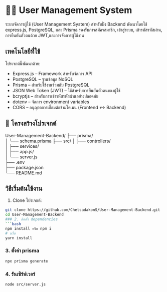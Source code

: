 # 🧑‍💼 User Management System


ระบบจัดการผู้ใช้ (User Management System) สำหรับฝั่ง Backend พัฒนาโดยใช้ express.js, PostgreSQL, และ Prisma รองรับการสมัครสมาชิก, เข้าสู่ระบบ, เข้ารหัสรหัสผ่าน, การยืนยันตัวตนด้วย JWT,และการจัดการผู้ใช้งาน

## เทคโนโลยีที่ใช้

โปรเจกต์นี้พัฒนาด้วย:

- Express.js – Framework สำหรับจัดการ API
- PostgreSQL – ฐานข้อมูล NoSQL 
- Prisma – สำหรับใช้งานร่วมกับ PostgreSQL
- JSON Web Token (JWT) – ใช้สำหรับการยืนยันตัวตนของผู้ใช้
- bcryptjs – สำหรับการเข้ารหัสรหัสผ่านอย่างปลอดภัย
- dotenv – จัดการ environment variables
- CORS – อนุญาตการเชื่อมต่อข้ามโดเมน (Frontend ↔ Backend)
  
## 📁 โครงสร้างโปรเจกต์
User-Management-Backend/
├── prisma/                 
│   └── schema.prisma
├── src/
│   ├── controllers/       
│   ├── services/          
│   ├── app.js/            
│   └── server.js          
├── .env                   
├── package.json            
└── README.md             
## วิธีเริ่มต้นใช้งาน

1. Clone โปรเจกต์:

```bash
git clone https://github.com/ChetsadakonS/User-Management-Backend.git
cd User-Management-Backend
### 2. ติดตั้ง dependencies
```bash
npm install หรือ npm i
# หรือ
yarn install
```
### 3. ตั้งค่า prisma
```bash
npx prisma generate
```
### 4. รันเซิร์ฟเวอร์

```bash
node src/server.js
```
